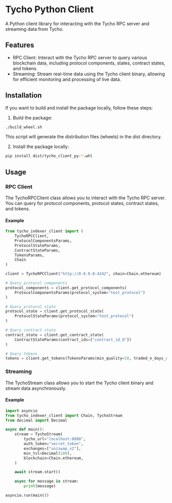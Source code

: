 # Tycho Python Client

A Python client library for interacting with the Tycho RPC server and streaming data from Tycho.

## Features
- RPC Client: Interact with the Tycho RPC server to query various blockchain data, including protocol components, states, contract states, and tokens.
- Streaming: Stream real-time data using the Tycho client binary, allowing for efficient monitoring and processing of live data.

## Installation

If you want to build and install the package locally, follow these steps:

1. Build the package:

```bash
./build_wheel.sh
```

This script will generate the distribution files (wheels) in the dist directory.

2. Install the package locally:

```bash
pip install dist/tycho_client_py-*.whl
```

## Usage

### RPC Client

The TychoRPCClient class allows you to interact with the Tycho RPC server. You can query for protocol components, protocol states, contract states, and tokens.

#### Example
```python
from tycho_indexer_client import (
    TychoRPCClient,
    ProtocolComponentsParams,
    ProtocolStateParams,
    ContractStateParams,
    TokensParams,
    Chain
)

client = TychoRPCClient("http://0.0.0.0:4242", chain=Chain.ethereum)

# Query protocol components
protocol_components = client.get_protocol_components(
    ProtocolComponentsParams(protocol_system="test_protocol")
)

# Query protocol state
protocol_state = client.get_protocol_state(
    ProtocolStateParams(protocol_system="test_protocol")
)

# Query contract state
contract_state = client.get_contract_state(
    ContractStateParams(contract_ids=["contract_id_0"])
)

# Query tokens
tokens = client.get_tokens(TokensParams(min_quality=10, traded_n_days_ago=30))

```

### Streaming

The TychoStream class allows you to start the Tycho client binary and stream data asynchronously.

#### Example

```python
import asyncio
from tycho_indexer_client import Chain, TychoStream
from decimal import Decimal

async def main():
    stream = TychoStream(
        tycho_url="localhost:8888",
        auth_token="secret_token",
        exchanges=["uniswap_v2"],
        min_tvl=Decimal(100),
        blockchain=Chain.ethereum,
    )

    await stream.start()

    async for message in stream:
        print(message)

asyncio.run(main())
```
